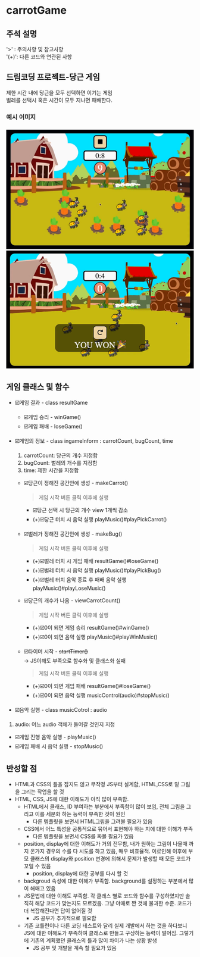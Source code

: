 # carrotGame

<h2> 주석 설명</h2>
'>' : 주의사항 및 참고사항<br>
'(+)': 다른 코드와 연관된 사항

<h2> 드림코딩 프로젝트-당근 게임 </h2>
제한 시간 내에 당근을 모두 선택하면 이기는 게임<br> 벌레를 선택시 혹은 시간이 모두 지나면 패배한다.
<h3> 예시 이미지<h3>
<img src="images/example.png">
<img src="images/example2.png">

<h2> 게임 클래스 및 함수 </h2>

- ☑️게임 결과 - class resultGame

  - ☑️게임 승리 - winGame()
  - ☑️게임 패배 - loseGame()

- ☑️게임의 정보 - class ingameInform : carrotCount, bugCount, time

  1. carrotCount: 당근의 개수 지정함
  2. bugCount: 벌레의 개수를 지정함
  3. time: 제한 시간을 지정함

  - ☑️당근이 정해진 공간안에 생성 - makeCarrot()

    > 게임 시작 버튼 클릭 이후에 실행

    - ☑️당근 선택 시 당근의 개수 view 1개씩 감소<br>
    - (+)☑️당근 터치 시 음악 실행 playMusic()#playPickCarrot()

  - ☑️벌레가 정해진 공간안에 생성 - makeBug()

    > 게임 시작 버튼 클릭 이후에 실행<br>

    - (+)☑️벌레 터치 시 게임 패배 resultGame()#loseGame()<br>
    - (+)☑️벌레 터치 시 음악 실행 playMusic()#playPickBug()<br>
    - (+)☑️벌레 터치 음악 종료 후 패배 음악 실행 playMusic()#playLoseMusic()

  - ☑️당근의 개수가 나옴 - viewCarrotCount()

    > 게임 시작 버튼 클릭 이후에 실행

    - (+)☑️0이 되면 게임 승리 resultGame()#winGame()
    - (+)☑️0이 되면 음악 실행 playMusic()#playWinMusic()

  - ☑️타이머 시작 - ~~startTimer()~~<br>
    -> JS이해도 부족으로 함수화 및 클래스화 실패
    > 게임 시작 버튼 클릭 이후에 실행
    - (+)☑️0이 되면 게임 패배 resultGame()#loseGame()
    - (+)☑️0이 되면 음악 실행 musicControl(audio)#stopMusic()

- ☑️음악 실행 - class musicCotrol : audio

1. audio: 어느 audio 객체가 들어갈 것인지 지정

- ☑️게임 진행 음악 실행 - playMusic()
- ☑️게임 패배 시 음악 실행 - stopMusic()

<h2> 반성할 점 </h2>

- HTML과 CSS의 틀을 잡지도 않고 무작정 JS부터 설계함, HTML,CSS로 밑 그림을 그리는 작업을 할 것<br>
- HTML, CSS, JS에 대한 이해도가 아직 많이 부족함.
  - HTML에서 클래스, ID 부여하는 부분에서 부족함이 많이 보임, 전체 그림을 그리고 이를 세분화 하는 능력이 부족한 것이 원인
    - 다른 템플릿을 보면서 HTML그림을 그려볼 필요가 있음
  - CSS에서 어느 특성을 공통적으로 묶어서 표현해야 하는 지에 대한 이해가 부족
    - 다른 템플릿을 보면서 CSS를 짜볼 필요가 있음
  - position, display에 대한 이해도가 거의 전무함, 내가 원하는 그림이 나올때 까지 온가지 경우의 수를 다 시도를 하고 있음, 매우 비효율적. 이로인해 이후에 부모 클래스의 display와 position 변경에 의해서 문제가 발생할 때 모든 코드가 꼬일 수 있음
    - position, display에 대한 공부를 다시 할 것
  - backgroud 속성에 대한 이해가 부족함. background를 설정하는 부분에서 많이 해매고 있음
  - JS문법에 대한 이해도 부족함. 각 클래스 별로 코드와 함수를 구성하였지만 솔직히 해당 코드가 맞는지도 모르겠음. 그냥 야매로 짠 것에 불과한 수준. 코드가 더 복잡해진다면 답이 없어질 것
    - JS 공부가 추가적으로 필요함
  - 기존 코틀린이나 다른 코딩 테스트와 달리 실제 개발에서 하는 것을 하다보니 JS에 대한 이해도가 부족하여 클래스로 만들고 구상하는 능력이 떨어짐. 그렇기에 기존의 계획했던 클래스의 틀과 많이 차이가 나는 상황 발생
    - JS 공부 및 개발을 계속 할 필요가 있음
